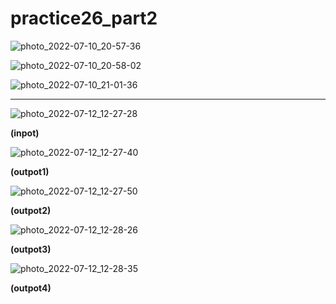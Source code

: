 # practice26_part2

![photo_2022-07-10_20-57-36](https://user-images.githubusercontent.com/108235776/178153751-b7d22205-6702-4ce6-90a1-f414e80462af.jpg)


![photo_2022-07-10_20-58-02](https://user-images.githubusercontent.com/108235776/178153581-b8cd4988-ae1a-4258-8648-04973e5e62f3.jpg)


![photo_2022-07-10_21-01-36](https://user-images.githubusercontent.com/108235776/178153586-4865c289-2aaf-4b82-b86f-daaca81d54e5.jpg)

---

![photo_2022-07-12_12-27-28](https://user-images.githubusercontent.com/108235776/178442497-6ef0c188-b2d6-4ba5-b204-5de9121c5c42.jpg)

**(inpot)**

![photo_2022-07-12_12-27-40](https://user-images.githubusercontent.com/108235776/178442607-d2ec95be-08cf-43f3-82cd-887680468f5a.jpg)

**(outpot1)**

![photo_2022-07-12_12-27-50](https://user-images.githubusercontent.com/108235776/178442685-3a49b8f8-234c-4155-ae80-ea5eaaebe851.jpg)

**(outpot2)**

![photo_2022-07-12_12-28-26](https://user-images.githubusercontent.com/108235776/178442808-989c652e-f3d8-4ec0-b340-bdb205933f67.jpg)

**(outpot3)**

![photo_2022-07-12_12-28-35](https://user-images.githubusercontent.com/108235776/178443032-05bad715-e4e7-4ba7-acee-fa8eb2282cc2.jpg)

**(outpot4)**

